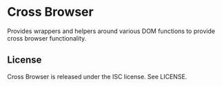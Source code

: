 # Cross Browser

Provides wrappers and helpers around various DOM functions to provide
cross browser functionality.

## License

Cross Browser is released under the ISC license. See LICENSE.

